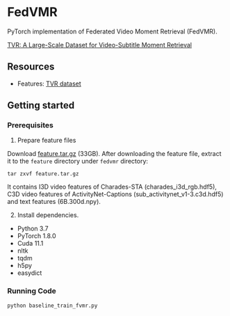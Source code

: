 FedVMR
=====
PyTorch implementation of Federated Video Moment Retrieval (FedVMR). 

[TVR: A Large-Scale Dataset for Video-Subtitle Moment Retrieval](https://arxiv.org/abs/2001.09099)

## Resources
- Features: [TVR dataset](./data/)

## Getting started
### Prerequisites

1. Prepare feature files

Download [feature.tar.gz](https://drive.google.com/file/d/1j4mVkXjKCgafW3ReNjZ2Rk6CKx0Fk_n5/view?usp=sharing) (33GB). 
After downloading the feature file, extract it to the `feature` directory under `fedvmr` directory:
```
tar zxvf feature.tar.gz
```
It contains I3D video features of Charades-STA (charades_i3d_rgb.hdf5), C3D video features of ActivityNet-Captions (sub_activitynet_v1-3.c3d.hdf5) and text features (6B.300d.npy). 

2. Install dependencies.
- Python 3.7
- PyTorch 1.8.0
- Cuda 11.1
- nltk
- tqdm
- h5py
- easydict

### Running Code

```
python baseline_train_fvmr.py
```
